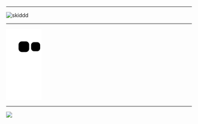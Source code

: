 
---
  
![skiddd](https://user-images.githubusercontent.com/93293719/189478020-75f9d9e9-3fe8-48c5-89a5-1f9f76ac27f4.gif)

---

![Snake animation](https://github.com/5c0/5c0/blob/output/github-contribution-grid-snake.svg)

---

<div align="left">
<img src="https://profile-counter.glitch.me/5c0/count.svg"/>
<div>
  

